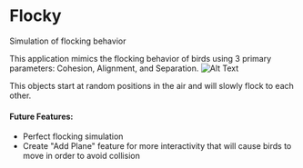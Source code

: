 # Flocky
Simulation of flocking behavior


This application mimics the flocking behavior of birds using 3 primary parameters: Cohesion, Alignment, and Separation. 
![Alt Text](https://s3-us-west-1.amazonaws.com/flocky-gifs/Flocky.gif)

This objects start at random positions in the air and will slowly flock to each other. 

#### Future Features:
- Perfect flocking simulation
- Create "Add Plane" feature for more interactivity that will cause birds to move in order to avoid collision
